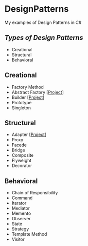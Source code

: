 # DesignPatterns
My examples of Design Patterns in C#

***Types of Design Patterns***
--
- Creational
- Structural
- Behavioral

**Creational**
--
- Factory Method 
- Abstract Factory [[Project](https://github.com/ibrahimatay/DesignPatterns/tree/master/DesignPatterns.AbstractFactory)]
- Builder [[Project](https://github.com/ibrahimatay/DesignPatterns/tree/master/DesignPatterns.Builder)]
- Prototype
- Singleton

**Structural**
--
- Adapter [[Project](https://github.com/ibrahimatay/DesignPatterns/tree/master/DesignPatterns.Adapter)]
- Proxy
- Facede
- Bridge
- Composite
- Flyweight
- Decorator

**Behavioral**
--
- Chain of Responsibility
- Command
- Iterator
- Mediator
- Memento
- Observer
- State
- Strategy
- Template Method
- Visitor




